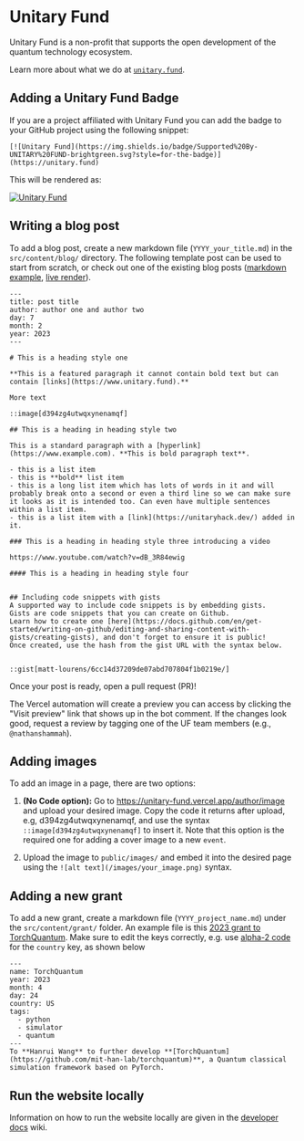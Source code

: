# Unitary Fund

Unitary Fund is a non-profit that supports the open development of the quantum technology ecosystem.

Learn more about what we do at [`unitary.fund`](https://unitary.fund).

## Adding a Unitary Fund Badge

If you are a project affiliated with Unitary Fund you can add the badge to your GitHub project using the following snippet:

```
[![Unitary Fund](https://img.shields.io/badge/Supported%20By-UNITARY%20FUND-brightgreen.svg?style=for-the-badge)](https://unitary.fund)
```

This will be rendered as:

[![Unitary Fund](https://img.shields.io/badge/Supported%20By-UNITARY%20FUND-brightgreen.svg?style=for-the-badge)](https://unitary.fund)

## Writing a blog post

To add a blog post, create a new markdown file (`YYYY_your_title.md`) in the `src/content/blog/` directory.
The following template post can be used to start from scratch, or check out one of the existing blog posts ([markdown example](src/content/blog/2023_members.md), [live render](https://unitary.fund/posts/2023_members/)).

```
---
title: post title
author: author one and author two
day: 7
month: 2
year: 2023
---

# This is a heading style one

**This is a featured paragraph it cannot contain bold text but can contain [links](https://www.unitary.fund).**

More text

::image[d394zg4utwqxynenamqf]

## This is a heading in heading style two

This is a standard paragraph with a [hyperlink](https://www.example.com). **This is bold paragraph text**.

- this is a list item
- this is **bold** list item
- this is a long list item which has lots of words in it and will probably break onto a second or even a third line so we can make sure it looks as it is intended too. Can even have multiple sentences within a list item.
- this is a list item with a [link](https://unitaryhack.dev/) added in it.

### This is a heading in heading style three introducing a video

https://www.youtube.com/watch?v=dB_3R84ewig

#### This is a heading in heading style four


## Including code snippets with gists
A supported way to include code snippets is by embedding gists.
Gists are code snippets that you can create on Github.
Learn how to create one [here](https://docs.github.com/en/get-started/writing-on-github/editing-and-sharing-content-with-gists/creating-gists), and don't forget to ensure it is public!
Once created, use the hash from the gist URL with the syntax below.


::gist[matt-lourens/6cc14d37209de07abd707804f1b0219e/]
```

Once your post is ready, open a pull request (PR)!

The Vercel automation will create a preview you can access by clicking the "Visit preview" link that shows up in the bot comment.
If the changes look good, request a review by tagging one of the UF team members (e.g., `@nathanshammah`).

## Adding images

To add an image in a page, there are two options:

1. **(No Code option):** Go to https://unitary-fund.vercel.app/author/image and upload your desired image.
   Copy the code it returns after upload, e.g, d394zg4utwqxynenamqf, and use the syntax `::image[d394zg4utwqxynenamqf]` to insert it. Note that this option is the required one for adding a cover image to a new `event`.

2. Upload the image to `public/images/` and embed it into the desired page using the `![alt text](/images/your_image.png)` syntax.

## Adding a new grant

To add a new grant, create a markdown file (`YYYY_project_name.md`) under the `src/content/grant/` folder.
An example file is this [2023 grant to TorchQuantum](src/content/grant/2023_TorchQuantum.md).
Make sure to edit the keys correctly, e.g. use [alpha-2 code](https://www.iban.com/country-codes) for the `country` key, as shown below

```
---
name: TorchQuantum
year: 2023
month: 4
day: 24
country: US
tags:
  - python
  - simulator
  - quantum
---
To **Hanrui Wang** to further develop **[TorchQuantum](https://github.com/mit-han-lab/torchquantum)**, a Quantum classical simulation framework based on PyTorch.
```

## Run the website locally

Information on how to run the website locally are given in the [developer docs](https://github.com/unitaryfund/unitary.fund/wiki/Developer-docs) wiki.
